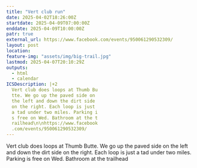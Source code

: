 ```yaml
---
title: "Vert club run"
date: 2025-04-02T18:26:00Z
startdate: 2025-04-09T07:00:00Z
enddate: 2025-04-09T10:00:00Z
patr: true
external_url: https://www.facebook.com/events/950061290532309/
layout: post
location: 
feature-img: "assets/img/big-trail.jpg"
lastmod: 2025-04-07T20:10:29Z
outputs:
  - html
  - calendar
ICSDescription: |+2
  Vert club does loops at Thumb Bu  tte. We go up the paved side on   the left and down the dirt side   on the right. Each loop is just   a tad under two miles. Parking i  s free on Wed. Bathroom at the t  railhead\n\nhttps://www.facebook  .com/events/950061290532309/
---
```


Vert club does loops at Thumb Butte. We go up the paved side on the left and down the dirt side on the right. Each loop is just a tad under two miles. Parking is free on Wed. Bathroom at the trailhead<br>
  <br>
  
